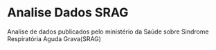 # Analise Dados SRAG
Analise de dados publicados pelo ministério da Saúde sobre Sindrome Respiratória Aguda Grava(SRAG)

